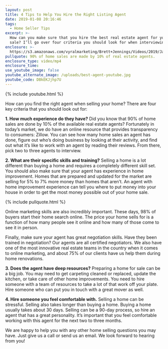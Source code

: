 ```yaml
---
layout: post
title: 4 Tips to Help You Hire the Right Listing Agent
date: 2019-01-08 20:16:46
tags:
  - Home Seller Tips
excerpt: >-
  How can you make sure that you hire the best real estate agent for your home
  sale? I’ll go over four criteria you should look for when interviewing agents.
enclosure: >-
  https://s3.amazonaws.com/vyralmarketing/Brett+Jennings/Videos/2019/January/Brett+Jennings+Real+Estate+Experts-+4+Tips+to+Help+You+Hire+the+Right+Listing+Agent.mp4
pullquote: 90% of home sales are made by 10% of real estate agents.
enclosure_type: video/mp4
enclosure_time:
use_youtube_image: false
youtube_alternate_image: /uploads/best-agent-youtube.jpg
youtube_code: DBkEKJjhp7U
---
```


{% include youtube.html %}

How can you find the right agent when selling your home? There are four key criteria that you should look out for:

**1. How much experience do they have?** Did you know that 90% of home sales are done by 10% of the available real estate agents? Fortunately in today’s market, we do have an online resource that provides transparency to consumers: Zillow. You can see how many home sales an agent has done, figure out who’s doing business by looking at their activity, and find out what it’s like to work with an agent by reading their reviews. From there, pick two to three agents to interview.

**2. What are their specific skills and training?** Selling a home is a lot different than buying a home and requires a completely different skill set. You should also make sure that your agent has experience in home improvement. Homes that are prepared and updated for the market are selling for 5% to 7% more money than homes that aren’t. An agent with home improvement experience can tell you where to put money into your house in order to get the most money possible out of your home sale.

{% include pullquote.html %}

Online marketing skills are also incredibly important. These days, 98% of buyers start their home search online. The price your home sells for is a function of how many people see it online and how many of those come to see it in person.

Finally, make sure your agent has great negotiation skills. Have they been trained in negotiation? Our agents are all certified negotiators. We also have one of the most innovative real estate teams in the country when it comes to online marketing, and about 75% of our clients have us help them during home renovations.

**3. Does the agent have deep resources?** Preparing a home for sale can be a big job. You may need to get carpeting cleaned or replaced, update the kitchen, or take care of other home improvements. You need to hire someone with a team of resources to take a lot of that work off your plate. Hire someone who can put you in touch with a great mover as well.

**4. Hire someone you feel comfortable with.** Selling a home can be stressful. Selling also takes longer than buying a home. Buying a home usually takes about 30 days. Selling can be a 90-day process, so hire an agent that has a great personality. It’s important that you feel comfortable working with this agent for the next two to three months.

We are happy to help you with any other home selling questions you may have. Just give us a call or send us an email. We look forward to hearing from you!